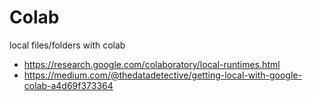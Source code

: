 # Colab

local files/folders with colab
- https://research.google.com/colaboratory/local-runtimes.html
- https://medium.com/@thedatadetective/getting-local-with-google-colab-a4d69f373364
